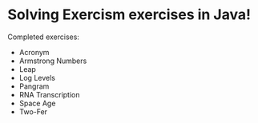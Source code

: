 # Solving Exercism exercises in Java!

Completed exercises:
- Acronym
- Armstrong Numbers
- Leap
- Log Levels
- Pangram
- RNA Transcription
- Space Age
- Two-Fer

